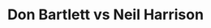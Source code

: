 ---
title: Don Bartlett vs Neil Harrison
player1:
  name: Bartlett, Don
  percent: 78
  wins: 3
  losses: 0
player2:
  name: Harrison, Neil
  percent: 88
  wins: 0
  losses: 3
games:
- player1:
    team: AB
    position: Lead
    percent: 79
    win: 1
    loss: 0
  player2:
    team: 'ON'
    position: Lead
    percent: 89
    win: 0
    loss: 1
  event: Brier
  year: 1995
  draw: Round Robin(16)
  score: AB 5 - ON 3
- player1:
    team: AB
    position: Lead
    percent: 78
    win: 1
    loss: 0
  player2:
    team: 'ON'
    position: Lead
    percent: 82
    win: 0
    loss: 1
  event: Brier
  year: 1995
  draw: Page 3-4(19)
  score: AB 8 - ON 4
- player1:
    team: AB
    position: Lead
    percent: 78
    win: 1
    loss: 0
  player2:
    team: 'ON'
    position: Lead
    percent: 91
    win: 0
    loss: 1
  event: Brier
  year: 1997
  draw: Round Robin(11)
  score: ON 3 - AB 6
- player1:
    team: MAR
    position: Lead
    percent: 88
    win: 0
    loss: 1
  player2:
    team: WER
    position: Lead
    percent: 91
    win: 1
    loss: 0
  event: Trials (Men)
  year: 1997
  draw: Round Robin(3)
  score: WER 8 - MAR 6
- player1:
    team: MAR
    position: Lead
    percent: 91
    win: 1
    loss: 0
  player2:
    team: WER
    position: Lead
    percent: 89
    win: 0
    loss: 1
  event: Trials (Men)
  year: 1997
  draw: Semi-Final(10)
  score: WER 6 - MAR 9
---